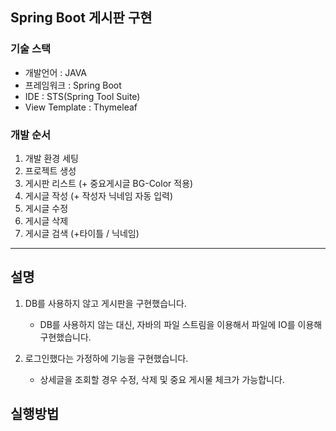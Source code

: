 ## Spring Boot 게시판 구현

### 기술 스택
- 개발언어 : JAVA<br>
- 프레임워크 : Spring Boot<br>
- IDE : STS(Spring Tool Suite)<br>
- View Template : Thymeleaf<br>


### 개발 순서
1. 개발 환경 세팅
2. 프로젝트 생성
3. 게시판 리스트 (+ 중요게시글 BG-Color 적용)
4. 게시글 작성 (+ 작성자 닉네임 자동 입력)
5. 게시글 수정
6. 게시글 삭제
7. 게시글 검색 (+타이틀 / 닉네임)

---

## 설명
1. DB를 사용하지 않고 게시판을 구현했습니다.

	- DB를 사용하지 않는 대신, 자바의 파일 스트림을 이용해서 파일에 IO를 이용해 구현했습니다.
	
2. 로그인했다는 가정하에 기능을 구현했습니다.

	- 상세글을 조회할 경우 수정, 삭제 및 중요 게시물 체크가 가능합니다.

## 실행방법
